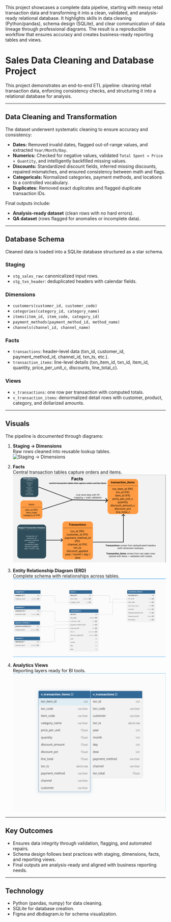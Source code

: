 This project showcases a complete data pipeline, starting with messy retail transaction data and transforming it into a clean, validated, and analysis-ready relational database. It highlights skills in data cleaning (Python/pandas), schema design (SQLite), and clear communication of data lineage through professional diagrams. The result is a reproducible workflow that ensures accuracy and creates business-ready reporting tables and views.

# Sales Data Cleaning and Database Project

This project demonstrates an end-to-end ETL pipeline: cleaning retail transaction data, enforcing consistency checks, and structuring it into a relational database for analysis.

---

## Data Cleaning and Transformation

The dataset underwent systematic cleaning to ensure accuracy and consistency:

- **Dates:** Removed invalid dates, flagged out-of-range values, and extracted `Year/Month/Day`.  
- **Numerics:** Checked for negative values, validated `Total Spent ≈ Price × Quantity`, and intelligently backfilled missing values.  
- **Discounts:** Standardized discount fields, inferred missing discounts, repaired mismatches, and ensured consistency between math and flags.  
- **Categoricals:** Normalized categories, payment methods, and locations to a controlled vocabulary.  
- **Duplicates:** Removed exact duplicates and flagged duplicate transaction IDs.  

Final outputs include:  
- **Analysis-ready dataset** (clean rows with no hard errors).  
- **QA dataset** (rows flagged for anomalies or incomplete data).  

---

## Database Schema

Cleaned data is loaded into a SQLite database structured as a star schema.

### Staging
- `stg_sales_raw`: canonicalized input rows.  
- `stg_txn_header`: deduplicated headers with calendar fields.  

### Dimensions
- `customers(customer_id, customer_code)`  
- `categories(category_id, category_name)`  
- `items(item_id, item_code, category_id)`  
- `payment_methods(payment_method_id, method_name)`  
- `channels(channel_id, channel_name)`  

### Facts
- `transactions`: header-level data (txn_id, customer_id, payment_method_id, channel_id, txn_ts, etc.).  
- `transaction_items`: line-level details (txn_item_id, txn_id, item_id, quantity, price_per_unit_c, discounts, line_total_c).  

### Views
- `v_transactions`: one row per transaction with computed totals.  
- `v_transaction_items`: denormalized detail rows with customer, product, category, and dollarized amounts.  

---

## Visuals

The pipeline is documented through diagrams:

1. **Staging → Dimensions**  
   Raw rows cleaned into reusable lookup tables.  
   ![Staging → Dimensions](docs/staging_dimensions.png)

2. **Facts**  
   Central transaction tables capture orders and items.  
   ![Facts](docs/facts.png)

3. **Entity Relationship Diagram (ERD)**  
   Complete schema with relationships across tables.  
   ![ERD](docs/erd.png)

4. **Analytics Views**  
   Reporting layers ready for BI tools.  
   ![Views](docs/views.png)

---

## Key Outcomes
- Ensures data integrity through validation, flagging, and automated repairs.  
- Schema design follows best practices with staging, dimensions, facts, and reporting views.  
- Final outputs are analysis-ready and aligned with business reporting needs.  

---

## Technology
- Python (pandas, numpy) for data cleaning.  
- SQLite for database creation.  
- Figma and dbdiagram.io for schema visualization.  
